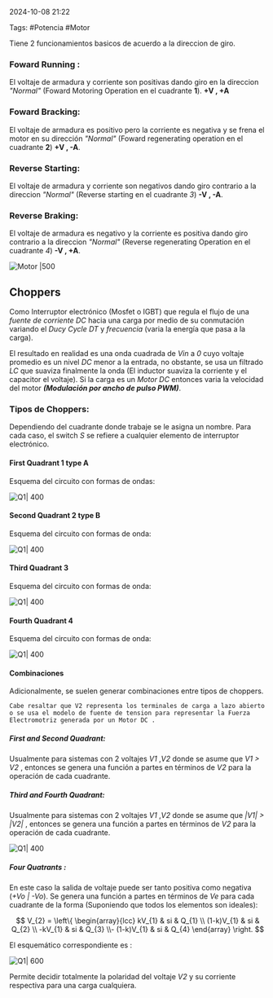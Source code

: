 2024-10-08 21:22

Tags: #Potencia #Motor 

Tiene 2 funcionamientos basicos de acuerdo a la direccion de giro.
### Foward Running : 
El voltaje de armadura y corriente son positivas dando giro en la direccion _"Normal"_ (Foward Motoring Operation en el cuadrante **1**). **+V , +A** 

### Foward Bracking:
El voltaje de armadura es positivo pero la corriente es negativa y se frena el motor en su dirección _"Normal"_ (Foward regenerating operation en el cuadrante **2**) **+V , -A**.

### Reverse Starting:
El voltaje de armadura y corriente son negativos dando giro contrario a la direccion _"Normal"_ (Reverse starting en el cuadrante _3_) **-V , -A**.

### Reverse Braking:
El voltaje de armadura es negativo y la corriente es positiva dando giro contrario a la direccion _"Normal"_ (Reverse regenerating Operation en el cuadrante _4_) **-V , +A**.

![Motor |500](MotorDc_1.jpeg )

## Choppers 

Como Interruptor electrónico (Mosfet o IGBT) que regula el flujo de una _fuente de corriente DC_ hacia una carga por medio de su conmutación variando el _Ducy Cycle DT_ y _frecuencia_ (varia la energía que pasa a la carga). 

El resultado en realidad es una onda cuadrada de _Vin_ a _0_ cuyo voltaje promedio es un nivel _DC_ menor a la entrada, no obstante, se usa un filtrado _LC_ que suaviza finalmente la onda (El inductor suaviza la corriente y el capacitor el voltaje). Si la carga es un _Motor DC_ entonces varia la velocidad del motor ***(Modulación por ancho de pulso PWM)***.

### Tipos de Choppers:
Dependiendo del cuadrante donde trabaje se le asigna un nombre. Para cada caso, el switch _S_ se refiere a cualquier elemento de interruptor electrónico.
#### First Quadrant 1 type A
Esquema del circuito con formas de ondas:

![Q1| 400](Q1.jpeg)

#### Second Quadrant 2 type B
Esquema del circuito con formas de onda:

![Q1| 400](Q2.jpeg)
#### Third Quadrant 3 
Esquema del circuito con formas de onda:

![Q1| 400](Q3.jpeg)
#### Fourth Quadrant 4
Esquema del circuito con formas de onda:

![Q1| 400](Q4.jpeg)
#### Combinaciones
Adicionalmente, se suelen generar combinaciones entre tipos de choppers. 

	Cabe resaltar que V2 representa los terminales de carga a lazo abierto o se usa el modelo de fuente de tension para representar la Fuerza Electromotriz generada por un Motor DC .
##### First and Second Quadrant:
Usualmente para sistemas con 2 voltajes _V1_ ,_V2_ donde se asume que _V1 > V2_ , entonces se genera una función a partes en términos de _V2_  para la operación de cada cuadrante.
##### Third and Fourth Quadrant:
Usualmente para sistemas con 2 voltajes _V1_ ,_V2_ donde se asume que _|V1| > |V2|_ , entonces se genera una función a partes en términos de _V2_  para la operación de cada cuadrante.

![Q1| 400](Q1Q2Q3Q4.jpeg)

##### Four Quatrants :
En este caso la salida de voltaje puede ser tanto positiva como negativa (_+Vo | -Vo_). Se genera una función a partes en términos de _Ve_ para cada cuadrante de la forma (Suponiendo que todos los elementos son ideales): 

$$ V_{2} = 
\left\{ \begin{array}{lcc} kV_{1} & si & Q_{1}
\\ (1-k)V_{1} & si & Q_{2}
\\ -kV_{1} & si & Q_{3}
\\- (1-k)V_{1} & si & Q_{4} \end{array} \right.
$$

El esquemático correspondiente es :

![Q1| 600](Q444.jpeg)

Permite decidir totalmente la polaridad del voltaje _V2_ y su corriente respectiva para una carga cualquiera. 
